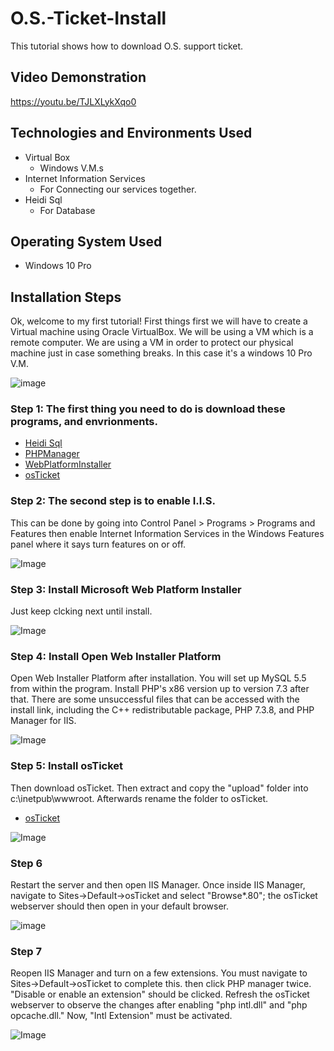 # O.S.-Ticket-Install
This tutorial shows how to download O.S. support ticket.
## Video Demonstration
https://youtu.be/TJLXLykXqo0
## Technologies and Environments Used
- Virtual Box
  - Windows V.M.s
- Internet Information Services
  - For Connecting our services together. 
- Heidi Sql
  - For Database
 ## Operating System Used
 - Windows 10 Pro
 ## Installation Steps
Ok, welcome to my first tutorial! First things first we will have to create a Virtual machine using Oracle VirtualBox. 
We will be using a VM which is a remote computer. We are using a VM in order to protect our physical machine just in case something breaks. 
In this case it's a windows 10 Pro V.M.
 
![image](https://user-images.githubusercontent.com/23139364/206923552-6cc91c02-0e0d-46d8-a52d-33211ffc55f8.png)

### Step 1: The first thing you need to do is download these programs, and envrionments.
- [Heidi Sql](https://www.heidisql.com/download.php)
- [PHPManager](https://www.php.net/releases/8.2/en.php)
- [WebPlatformInstaller](https://www.microsoft.com/web/downloads/platform.aspx)
- [osTicket](https://osticket.com/editions/)

### Step 2: The second step is to enable I.I.S.
This can be done by going into Control Panel > Programs > Programs and Features then enable Internet Information Services in the Windows Features panel where it says turn features on or off.

![Image](https://camo.githubusercontent.com/53b44f25c4fca037622e4384d661fd8708ab0eedc33d72521d22a185a79b2bf6/68747470733a2f2f692e696d6775722e636f6d2f7174456e7557752e706e67)

### Step 3: Install Microsoft Web Platform Installer
Just keep clcking next until install.

![Image](https://camo.githubusercontent.com/3d7bf59fdc2aa176e6b763227ca1c426ec74c75ea1bd5a1be171e8e129c662dd/68747470733a2f2f692e696d6775722e636f6d2f417848436651362e706e67)


### Step 4: Install Open Web Installer Platform

Open Web Installer Platform after installation. You will set up MySQL 5.5 from within the program. Install PHP's x86 version up to version 7.3 after that. There are some unsuccessful files that can be accessed with the install link, including the C++ redistributable package, PHP 7.3.8, and PHP Manager for IIS.

![Image](https://camo.githubusercontent.com/0a217e07ac4c8c87c854c62c873ee404f9f3400306dcd2925b41210630df1f85/68747470733a2f2f692e696d6775722e636f6d2f4a4a38625a654a2e706e67)


### Step 5: Install osTicket

Then download osTicket. Then extract and copy the "upload" folder into c:\inetpub\wwwroot. Afterwards rename the folder to osTicket.
- [osTicket](https://osticket.com/editions/)

![Image](https://camo.githubusercontent.com/2dbc29620ca28bb970a4446c4c876181149d6280e1ed9f242b69cbe8ab6ae35f/68747470733a2f2f692e696d6775722e636f6d2f54554769534b692e706e67)

### Step 6 

Restart the server and then open IIS Manager. Once inside IIS Manager, navigate to Sites->Default->osTicket and select "Browse*.80"; the osTicket webserver should then open in your default browser.

![image](https://user-images.githubusercontent.com/23139364/206926755-2fa97e46-866b-4c53-8a61-72bc96cf5fe4.png)

### Step 7

Reopen IIS Manager and turn on a few extensions. You must navigate to Sites->Default->osTicket to complete this. then click PHP manager twice. "Disable or enable an extension" should be clicked. Refresh the osTicket webserver to observe the changes after enabling "php intl.dll" and "php opcache.dll." Now, "Intl Extension" must be activated.

![Image](https://camo.githubusercontent.com/5926d9b6541207c854540b86aa1532fead2da5c412d773d3a925c0f6367eac05/68747470733a2f2f692e696d6775722e636f6d2f41505a675554542e706e67)

